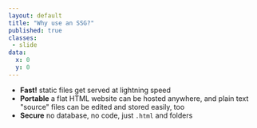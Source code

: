 ```yaml
---
layout: default
title: "Why use an SSG?"
published: true
classes:
 - slide
data:
  x: 0
  y: 0
---
```

* __Fast!__ static files get served at lightning speed
* __Portable__ a flat HTML website can be hosted anywhere, and plain text "source" files can be edited and stored easily, too
* __Secure__ no database, no code, just <code>.html</code> and folders
